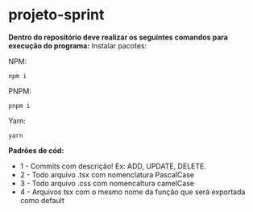 # projeto-sprint

**Dentro do repositório deve realizar os seguintes comandos para execução do programa:**
Instalar pacotes:

NPM:

    npm i

PNPM:

    pnpm i
    
Yarn:
   
    yarn


**Padrões de cód:** 
- 1 - Commits com descrição! Ex: ADD, UPDATE, DELETE.
- 2 - Todo arquivo .tsx com nomenclatura PascalCase
- 3 - Todo arquivo .css com nomencaltura camelCase
- 4 - Arquivos tsx com o mesmo nome da função que será exportada como default 
